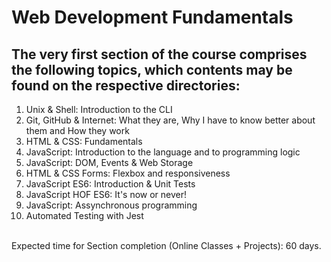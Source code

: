# Web Development Fundamentals

## The very first section of the course comprises the following topics, which contents may be found on the respective directories:

<ol>
<li>Unix & Shell: Introduction to the CLI</li>
<li>Git, GitHub & Internet: What they are, Why I have to know better about them and How they work</li>
<li>HTML & CSS: Fundamentals</li>
<li>JavaScript: Introduction to the language and to programming logic</li>
<li>JavaScript: DOM, Events & Web Storage</li>
<li>HTML & CSS Forms: Flexbox and responsiveness</li>
<li>JavaScript ES6: Introduction & Unit Tests</li>
<li>JavaScript HOF ES6: It's now or never!</li>
<li>JavaScript: Assynchronous programming</li>
<li>Automated Testing with Jest</li>
</ol><br>
Expected time for Section completion (Online Classes + Projects): 60 days.
